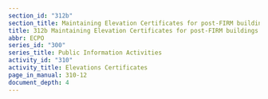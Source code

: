 ```yaml
---
section_id: "312b"
section_title: Maintaining Elevation Certificates for post-FIRM buildings
title: 312b Maintaining Elevation Certificates for post-FIRM buildings
abbr: ECPO
series_id: "300"
series_title: Public Information Activities
activity_id: "310"
activity_title: Elevations Certificates
page_in_manual: 310-12
document_depth: 4
---
```

